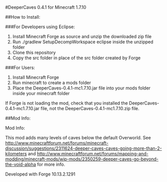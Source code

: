#DeeperCaves 0.4.1 for Minecraft 1.7.10


##How to Install:

###For Developers using Eclipse:

1. Install Minecraft Forge as source and unzip the downloaded zip file
2. Run ./gradlew SetupDecompWorkspace eclipse inside the unzipped folder
2. Clone this repository
3. Copy the src folder in place of the src folder created by Forge

###For Users:

1. Install Minecraft Forge
2. Run minecraft to create a mods folder 
3. Place the DeeperCaves-0.4.1-mc1.7.10.jar file into your mods folder inside your minecraft folder

If Forge is not loading the mod, check that you installed the DeeperCaves-0.4.1-mc1.7.10.jar file, not the DeeperCaves-0.4.1-mc1.7.10.zip file.


##Mod Info:

Mod Info:

This mod adds many levels of caves below the default Overworld. See http://www.minecraftforum.net/forums/minecraft-discussion/suggestions/2311624-deeper-caves-caves-going-more-than-2-kilometers and http://www.minecraftforum.net/forums/mapping-and-modding/minecraft-mods/wip-mods/2350259-deeper-caves-go-beyond-the-void-alpha for more info.

Developed with Forge 10.13.2.1291
